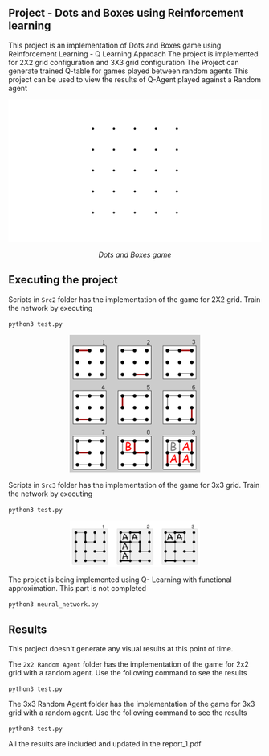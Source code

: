 ## Project - Dots and Boxes using Reinforcement learning
This project is an implementation of Dots and Boxes game using Reinforcement Learning - Q Learning Approach
The project is implemented for 2X2 grid configuration and 3X3 grid configuration
The Project can generate trained Q-table for games played between random agents
This project can be used to view the results of Q-Agent played against a Random agent


<p align="center">
<img src="images/dtosandboxes.gif" alt="dotsandboxes">
</p>
<p align="center">
<em>Dots and Boxes game</em>
</p>


## Executing the project 
Scripts in `Src2` folder has the implementation of the game for 2X2 grid. Train the network by executing

`python3 test.py`

<p align="center">
<img src="images/2x2.png" width="260">
</p>

Scripts in `Src3` folder has the implementation of the game for 3x3 grid. Train the network by executing 

`python3 test.py`

<p align="center">
<img src="images/3x3.png" width="260">
</p>


The project is being implemented using Q- Learning with functional approximation. This part is not completed

`python3 neural_network.py`

## Results
This project doesn't generate any visual results at this point of time. 

The `2x2 Random Agent` folder has the implementation of the game for 2x2 grid with a random agent. Use the following command to see the results

`python3 test.py`

The 3x3 Random Agent folder has the implementation of the game for 3x3 grid with a random agent. Use the following command to see the results

`python3 test.py`

All the results are included and updated in the report_1.pdf
